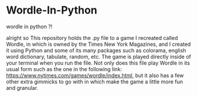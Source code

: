 # Wordle-In-Python
wordle in python ?!

alright so
This repository holds the .py file to a game I recreated called Wordle, in which is owned by the Times New York Magazines, and I created it using Python and some
of its many packages such as colorama, english word dictionary, tabulate, random, etc. The game is played directly inside of your terminal when you run the file.
Not only does this file play Wordle in its usual form such as the one in the following link: https://www.nytimes.com/games/wordle/index.html, but it also has a few other extra gimmicks to go with in which make
the game a little more fun and granular.

